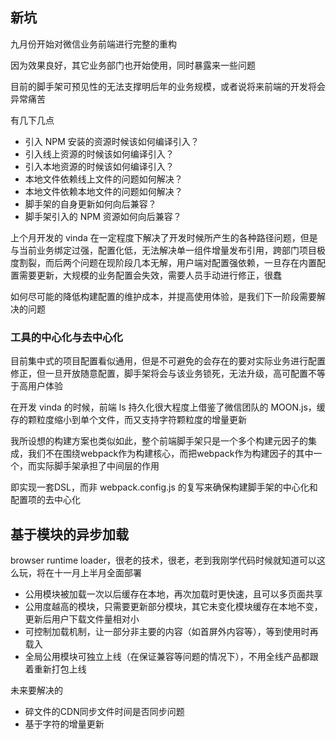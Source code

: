 ## 新坑
九月份开始对微信业务前端进行完整的重构

因为效果良好，其它业务部门也开始使用，同时暴露来一些问题

目前的脚手架可预见性的无法支撑明后年的业务规模，或者说将来前端的开发将会异常痛苦

有几下几点
- 引入 NPM 安装的资源时候该如何编译引入？
- 引入线上资源的时候该如何编译引入？
- 引入本地资源的时候该如何编译引入？
- 本地文件依赖线上文件的问题如何解决？
- 本地文件依赖本地文件的问题如何解决？
- 脚手架的自身更新如何向后兼容？
- 脚手架引入的 NPM 资源如何向后兼容？


上个月开发的 vinda 在一定程度下解决了开发时候所产生的各种路径问题，但是与当前业务绑定过强，配置化低，无法解决单一组件增量发布引用，跨部门项目极度割裂，而后两个问题在现阶段几本无解，用户端对配置强依赖，一旦存在内置配置需要更新，大规模的业务配置会失效，需要人员手动进行修正，很蠢

如何尽可能的降低构建配置的维护成本，并提高使用体验，是我们下一阶段需要解决的问题

### 工具的中心化与去中心化

目前集中式的项目配置看似通用，但是不可避免的会存在的要对实际业务进行配置修正，但一旦开放随意配置，脚手架将会与该业务锁死，无法升级，高可配置不等于高用户体验


在开发 vinda 的时候，前端 ls 持久化很大程度上借鉴了微信团队的 MOON.js，缓存的颗粒度缩小到单个文件，而又支持字符颗粒度的增量更新

我所设想的构建方案也类似如此，整个前端脚手架只是一个多个构建元因子的集成，我们不在围绕webpack作为构建核心，而把webpack作为构建因子的其中一个，而实际脚手架承担了中间层的作用

即实现一套DSL，而非 webpack.config.js 的复写来确保构建脚手架的中心化和配置项的去中心化

## 基于模块的异步加载

browser runtime loader，很老的技术，很老，老到我刚学代码时候就知道可以这么玩，将在十一月上半月全面部署

- 公用模块被加载一次以后缓存在本地，再次加载时更快速，且可以多页面共享
- 公用度越高的模块，只需要更新部分模块，其它未变化模块缓存在本地不变，更新后用户下载文件量相对小
- 可控制加载机制，让一部分非主要的内容（如首屏外内容等），等到使用时再载入
- 全局公用模块可独立上线（在保证兼容等问题的情况下），不用全线产品都跟着重新打包上线

未来要解决的 
- 碎文件的CDN同步文件时间是否同步问题
- 基于字符的增量更新
